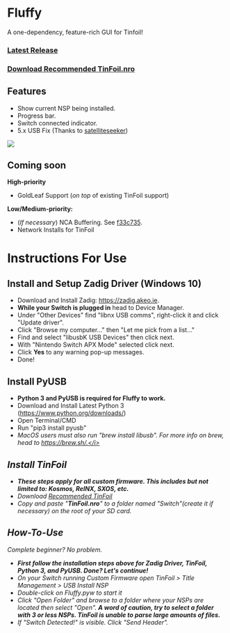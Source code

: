 # Fluffy
A one-dependency, feature-rich GUI for Tinfoil!

### <b><a href="https://github.com/fourminute/Fluffy/releases/tag/v1.1">Latest Release</a></b>
### <b><a href="https://github.com/fourminute/Fluffy/blob/master/Tinfoil.nro">Download Recommended TinFoil.nro</a></b>

## Features
* Show current NSP being installed.
* Progress bar.
* Switch connected indicator.
* 5.x USB Fix (Thanks to <a href="https://github.com/satelliteseeker">satelliteseeker</a>)

<img src="https://i.imgur.com/oGuVBHQ.png" />

## Coming soon
<b>High-priority</b>
* GoldLeaf Support (<i>on top</i> of existing TinFoil support)

<b>Low/Medium-priority:</b>
* (<i>If necessary</i>) NCA Buffering. See <a href="https://github.com/satelliteseeker/Tinfoil/commit/f33c735e3fda9e8127ec3b3b5f7296a438dc9a2c">f33c735</a>.
* Network Installs for TinFoil

# Instructions For Use
## Install and Setup Zadig Driver (Windows 10)
* Download and Install Zadig: https://zadig.akeo.ie.
* <b>While your Switch is plugged in</b> head to Device Manager.
* Under "Other Devices" find "libnx USB comms", right-click it and click "Update driver".
* Click "Browse my computer..." then "Let me pick from a list..."
* Find and select "libusbK USB Devices" then click next.
* With "Nintendo Switch APX Mode" selected click next.
* Click <b>Yes</b> to any warning pop-up messages.
* Done!

## Install PyUSB
* <b>Python 3 and PyUSB is required for Fluffy to work.</b>
* Download and Install Latest Python 3 (https://www.python.org/downloads/)
* Open Terminal/CMD
* Run "pip3 install pyusb"
* <i>MacOS users must also run "brew install libusb". For more info on brew, head to https://brew.sh/.</i>

## Install TinFoil
* <b>These steps apply for all custom firmware. This includes but not limited to: Kosmos, ReINX, SXOS, etc.</b>
* Download <a href="https://github.com/fourminute/Fluffy/blob/master/Tinfoil.nro">Recommended TinFoil</a>
* Copy and paste "<b>TinFoil.nro</b>" to a folder named "Switch"(create it if necessary) on the root of your SD card.

## How-To-Use
Complete beginner? No problem. 
* <b>First follow the installation steps above for Zadig Driver, TinFoil, Python 3, and PyUSB. Done? Let's continue!</b>
* On your Switch running Custom Firmware open TinFoil > Title Management > USB Install NSP
* Double-click on Fluffy.pyw to start it
* Click "Open Folder" and browse to a folder where your NSPs are located then select "Open". <b>A word of caution, try to select a folder with 3 or less NSPs. TinFoil is unable to parse large amounts of files.</b>
* If "Switch Detected!" is visible. Click "Send Header".
